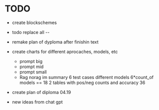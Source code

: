# TODO
- create blockschemes
- todo replace all --
- remake plan of dyploma after finishin text
- create charts for different aprocaches, models, etc
    - prompt big
    - prompt mid
    - prompt small
    - Rag norag
    im summary 6 test cases
    different models
    6*count_of models == 18
    2 tables with pos/neg counts and accuracy
    36
- create plan of diploma 04.19

- new ideas from chat gpt
